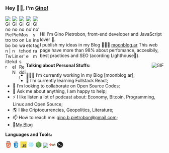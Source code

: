 
### Hey 👋🏽, I'm [Gino!](https://devzeppelin.github.io) 

<a href="https://twitter.com/moonwatcher73">
  <img align="left" alt="Gino Pietrobon | Twitter" width="22px" src="https://cdn.jsdelivr.net/npm/simple-icons@v3/icons/twitter.svg" />
</a>
<a href="https://www.linkedin.com/in/gino-pietrobon/">
  <img align="left" alt="Gino Pietrobon LinkdeIN" width="22px" src="https://cdn.jsdelivr.net/npm/simple-icons@v3/icons/linkedin.svg" />
</a>
<a href="https://www.reddit.com/user/moonwatcher73">
  <img align="left" alt="Gino Moonwatcher's Reddit" width="22px" src="https://cdn.jsdelivr.net/npm/simple-icons@v3/icons/reddit.svg" />
</a>
<a href="https://leetcode.com/moonwatcher73/">
  <img align="left" alt="Gino's Leetcode" width="22px" src="https://cdn.jsdelivr.net/npm/simple-icons@v3/icons/leetcode.svg" />
</a>
<a href="https://www.instagram.com/moonwatcher.dev/">
  <img align="left" alt="Gino's instagram" width="22px" src="https://cdn.jsdelivr.net/npm/simple-icons@v3/icons/instagram.svg" />
</a>

<br />
<br />

Hi! I'm Gino Pietrobon, front-end developer and JavaScript lover 💙.
<br />
I publish my ideas in my Blog 🙍🏽‍♂️ [moonblog.ar](https://www.moonblog.ar) This web page have more than 98% about perfomance, accesibily, best practices and SEO (acording Lighthouse🌟).

  <img align="right" alt="GIF" src="https://media.giphy.com/media/cIjq3bGgpR2VlB9maL/giphy.gif" />

**Talking about Personal Stuffs:**

- 👨🏽‍💻 I’m currently working in my Blog [moonblog.ar];
- 🌱 I’m currently learning Fullstack React; 
- 👯 I’m looking to collaborate on Open Source Codes;
- 💬 Ask me about anything, I am happy to help;
- ⚡️ I like listen a lot of podcast about: Economy, Bitcoin, Programming, Linux and Open Source;
- 🌎 I like Criptocurrencies, Geopolitics, Literature;
- 📫 How to reach me: gino.b.pietrobon@gmail.com;
- 📝[My Blog](https://www.moonblog.ar)

**Languages and Tools:**  

<code><img height="20" src="https://raw.githubusercontent.com/github/explore/80688e429a7d4ef2fca1e82350fe8e3517d3494d/topics/html/html.png"></code>
<code><img height="20" src="https://raw.githubusercontent.com/github/explore/80688e429a7d4ef2fca1e82350fe8e3517d3494d/topics/css/css.png"></code>
<code><img height="20" src="https://raw.githubusercontent.com/github/explore/80688e429a7d4ef2fca1e82350fe8e3517d3494d/topics/javascript/javascript.png"></code>
<code><img height="20" src="https://raw.githubusercontent.com/github/explore/80688e429a7d4ef2fca1e82350fe8e3517d3494d/topics/react/react.png"></code>
<code><img height="20" src="https://raw.githubusercontent.com/github/explore/80688e429a7d4ef2fca1e82350fe8e3517d3494d/topics/nodejs/nodejs.png"></code>
<code><img height="20" src="https://raw.githubusercontent.com/github/explore/80688e429a7d4ef2fca1e82350fe8e3517d3494d/topics/next/next.png"></code>
<code><img height="20" src="https://raw.githubusercontent.com/github/explore/80688e429a7d4ef2fca1e82350fe8e3517d3494d/topics/git/git.png"></code>
<code><img height="20" src="https://raw.githubusercontent.com/github/explore/80688e429a7d4ef2fca1e82350fe8e3517d3494d/topics/terminal/terminal.png"></code>
